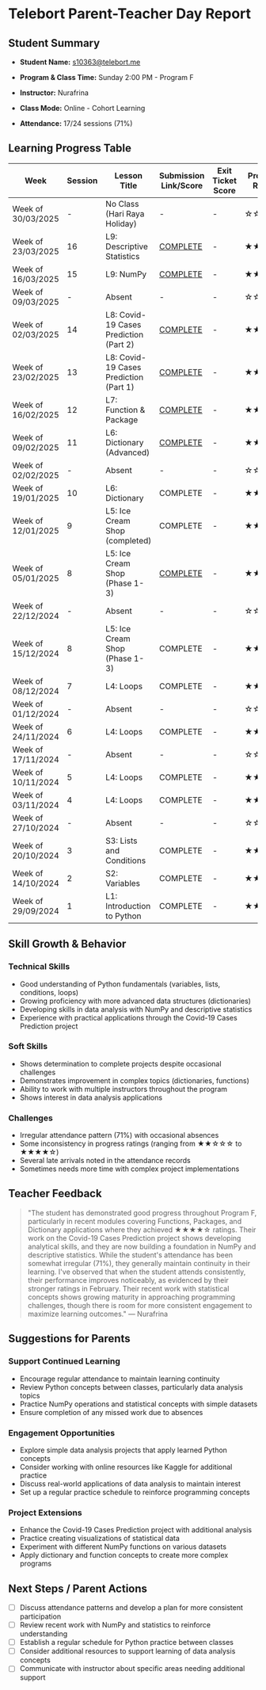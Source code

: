 # Telebort Parent-Teacher Day Report

## Student Summary

- **Student Name:** s10363@telebort.me

- **Program & Class Time:** Sunday 2:00 PM - Program F

- **Instructor:** Nurafrina 

- **Class Mode:** Online - Cohort Learning

- **Attendance:** 17/24 sessions (71%)


## Learning Progress Table

| Week | Session | Lesson Title | Submission Link/Score | Exit Ticket Score | Progress Rating |
|------|---------|-------------|----------------------|-------------------|-----------------|
| Week of 30/03/2025 | - | No Class (Hari Raya Holiday) | - | - | ☆☆☆☆☆ |
| Week of 23/03/2025 | 16 | L9: Descriptive Statistics | [COMPLETE](https://colab.research.google.com/drive/1AwJ5ZDGuq2tIU2Q8f8OPduSJAozCDHdM?usp=sharing) | - | ★★★☆☆ |
| Week of 16/03/2025 | 15 | L9: NumPy | [COMPLETE](https://colab.research.google.com/drive/1wadGvhOryqS2E7PPUAVp56BwsbZw0svX?usp=sharing) | - | ★★★☆☆ |
| Week of 09/03/2025 | - | Absent | - | - | ☆☆☆☆☆ |
| Week of 02/03/2025 | 14 | L8: Covid-19 Cases Prediction (Part 2) | [COMPLETE](https://colab.research.google.com/drive/1P6FXIcx5rMNzOF9hGXa0rmjYsNfDM1uJ?usp=sharing) | - | ★★★☆☆ |
| Week of 23/02/2025 | 13 | L8: Covid-19 Cases Prediction (Part 1) | [COMPLETE](https://colab.research.google.com/drive/1P6FXIcx5rMNzOF9hGXa0rmjYsNfDM1uJ?usp=sharing) | - | ★★★☆☆ |
| Week of 16/02/2025 | 12 | L7: Function & Package | [COMPLETE](https://colab.research.google.com/drive/1tsdR5fOg4MLdaOEbB4uWSCMro0sgAMmD?usp=drive_link) | - | ★★★★☆ |
| Week of 09/02/2025 | 11 | L6: Dictionary (Advanced) | [COMPLETE](https://colab.research.google.com/drive/1Z0DNF839IJf6691RgyhUvVy-gNciaK4p?usp=sharing) | - | ★★★★☆ |
| Week of 02/02/2025 | - | Absent | - | - | ☆☆☆☆☆ |
| Week of 19/01/2025 | 10 | L6: Dictionary | COMPLETE | - | ★★★☆☆ |
| Week of 12/01/2025 | 9 | L5: Ice Cream Shop (completed) | COMPLETE | - | ★★★☆☆ |
| Week of 05/01/2025 | 8 | L5: Ice Cream Shop (Phase 1-3) | [COMPLETE](https://colab.research.google.com/drive/1a55KD_bSFhh5zjhLZrKiRkQ8Hq0FWxhr?usp=sharing) | - | ★★☆☆☆ |
| Week of 22/12/2024 | - | Absent | - | - | ☆☆☆☆☆ |
| Week of 15/12/2024 | 8 | L5: Ice Cream Shop (Phase 1-3) | COMPLETE | - | ★★★☆☆ |
| Week of 08/12/2024 | 7 | L4: Loops | COMPLETE | - | ★★★☆☆ |
| Week of 01/12/2024 | - | Absent | - | - | ☆☆☆☆☆ |
| Week of 24/11/2024 | 6 | L4: Loops | COMPLETE | - | ★★☆☆☆ |
| Week of 17/11/2024 | - | Absent | - | - | ☆☆☆☆☆ |
| Week of 10/11/2024 | 5 | L4: Loops | COMPLETE | - | ★★★☆☆ |
| Week of 03/11/2024 | 4 | L4: Loops | COMPLETE | - | ★★★☆☆ |
| Week of 27/10/2024 | - | Absent | - | - | ☆☆☆☆☆ |
| Week of 20/10/2024 | 3 | S3: Lists and Conditions | COMPLETE | - | ★★★☆☆ |
| Week of 14/10/2024 | 2 | S2: Variables | COMPLETE | - | ★★★★☆ |
| Week of 29/09/2024 | 1 | L1: Introduction to Python | COMPLETE | - | ★★★★☆ |

## Skill Growth & Behavior

### Technical Skills
- Good understanding of Python fundamentals (variables, lists, conditions, loops)
- Growing proficiency with more advanced data structures (dictionaries)
- Developing skills in data analysis with NumPy and descriptive statistics
- Experience with practical applications through the Covid-19 Cases Prediction project

### Soft Skills
- Shows determination to complete projects despite occasional challenges
- Demonstrates improvement in complex topics (dictionaries, functions)
- Ability to work with multiple instructors throughout the program
- Shows interest in data analysis applications

### Challenges
- Irregular attendance pattern (71%) with occasional absences
- Some inconsistency in progress ratings (ranging from ★★☆☆☆ to ★★★★☆)
- Several late arrivals noted in the attendance records
- Sometimes needs more time with complex project implementations

## Teacher Feedback
> "The student has demonstrated good progress throughout Program F, particularly in recent modules covering Functions, Packages, and Dictionary applications where they achieved ★★★★☆ ratings. Their work on the Covid-19 Cases Prediction project shows developing analytical skills, and they are now building a foundation in NumPy and descriptive statistics. While the student's attendance has been somewhat irregular (71%), they generally maintain continuity in their learning. I've observed that when the student attends consistently, their performance improves noticeably, as evidenced by their stronger ratings in February. Their recent work with statistical concepts shows growing maturity in approaching programming challenges, though there is room for more consistent engagement to maximize learning outcomes." — Nurafrina

## Suggestions for Parents

### Support Continued Learning
- Encourage regular attendance to maintain learning continuity
- Review Python concepts between classes, particularly data analysis topics
- Practice NumPy operations and statistical concepts with simple datasets
- Ensure completion of any missed work due to absences

### Engagement Opportunities
- Explore simple data analysis projects that apply learned Python concepts
- Consider working with online resources like Kaggle for additional practice
- Discuss real-world applications of data analysis to maintain interest
- Set up a regular practice schedule to reinforce programming concepts

### Project Extensions
- Enhance the Covid-19 Cases Prediction project with additional analysis
- Practice creating visualizations of statistical data
- Experiment with different NumPy functions on various datasets
- Apply dictionary and function concepts to create more complex programs

## Next Steps / Parent Actions
- [ ] Discuss attendance patterns and develop a plan for more consistent participation
- [ ] Review recent work with NumPy and statistics to reinforce understanding
- [ ] Establish a regular schedule for Python practice between classes
- [ ] Consider additional resources to support learning of data analysis concepts
- [ ] Communicate with instructor about specific areas needing additional support
